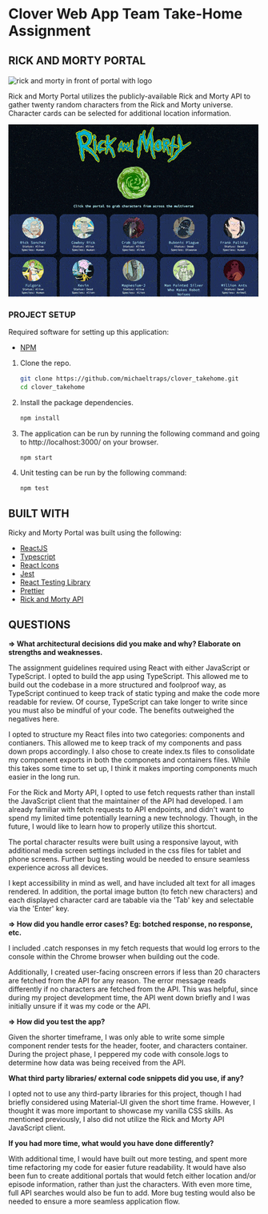 # Clover Web App Team Take-Home Assignment

## RICK AND MORTY PORTAL

<img align="center" width="500px" src="https://static.wikia.nocookie.net/logopedia/images/f/f6/Rick_and_Morty_logo.svg/revision/latest?cb=20210611111743" alt='rick and morty in front of portal with logo'/>

<br/>


Rick and Morty Portal utilizes the publicly-available Rick and Morty API to gather twenty random characters from the Rick and Morty universe. Character cards can be selected for additional location information.


<img width="500px" src='./src/assets/demo.gif' alt='Rick and Morty portal demo'/>


<br/>

### PROJECT SETUP

Required software for setting up this application:

- [NPM](https://www.npmjs.com/)

1. Clone the repo.
   ```sh
   git clone https://github.com/michaeltraps/clover_takehome.git
   cd clover_takehome
   ```
2. Install the package dependencies.
   ```sh
   npm install
   ```
3. The application can be run by running the following command and going to http://localhost:3000/ on your browser.

   ```sh
   npm start
   ```

4. Unit testing can be run by the following command:

   ```sh
   npm test
   ```

## BUILT WITH

Ricky and Morty Portal was built using the following:

- [ReactJS](https://reactjs.org/)
- [Typescript](https://www.typescriptlang.org/)
- [React Icons](https://react-icons.github.io/react-icons/)
- [Jest](https://jestjs.io/)
- [React Testing Library](https://testing-library.com/docs/react-testing-library/intro/)
- [Prettier](https://prettier.io/)
- [Rick and Morty API](https://rickandmortyapi.com/documentation)

## QUESTIONS

**=> What architectural decisions did you make and why? Elaborate on strengths and weaknesses.**

The assignment guidelines required using React with either JavaScript or TypeScript. I opted to build the app using TypeScript. This allowed me to build out the codebase in a more structured and foolproof way, as TypeScript continued to keep track of static typing and make the code more readable for review. Of course, TypeScript can take longer to write since you must also be mindful of your code. The benefits outweighed the negatives here.

I opted to structure my React files into two categories: components and contianers. This allowed me to keep track of my components and pass down props accordingly. I also chose to create index.ts files to consolidate my component exports in both the componets and containers files. While this takes some time to set up, I think it makes importing components much easier in the long run.

For the Rick and Morty API, I opted to use fetch requests rather than install the JavaScript client that the maintainer of the API had developed. I am already familiar with fetch requests to API endpoints, and didn't want to spend my limited time potentially learning a new technology. Though, in the future, I would like to learn how to properly utilize this shortcut.

The portal character results were built using a responsive layout, with additional media screen settings included in the css files for tablet and phone screens. Further bug testing would be needed to ensure seamless experience across all devices.

I kept accessibility in mind as well, and have included alt text for all images rendered. In addition, the portal image button (to fetch new characters) and each displayed character card are tabable via the 'Tab' key and selectable via the 'Enter' key.

**=> How did you handle error cases? Eg: botched response, no response, etc.**

I included .catch responses in my fetch requests that would log errors to the console within the Chrome browser when building out the code.

Additionally, I created user-facing onscreen errors if less than 20 characters are fetched from the API for any reason. The error message reads differently if no characters are fetched from the API. This was helpful, since during my project development time, the API went down briefly and I was initially unsure if it was my code or the API.

**=> How did you test the app?**

Given the shorter timeframe, I was only able to write some simple component render tests for the header, footer, and characters container. During the project phase, I peppered my code with console.logs to determine how data was being received from the API.

**What third party libraries/ external code snippets did you use, if any?**

I opted not to use any third-party libraries for this project, though I had briefly considered using Material-UI given the short time frame. However, I thought it was more important to showcase my vanilla CSS skills. As mentioned previously, I also did not utilize the Rick and Morty API JavaScript client.

**If you had more time, what would you have done differently?**

With additional time, I would have built out more testing, and spent more time refactoring my code for easier future readability. It would have also been fun to create additional portals that would fetch either location and/or episode information, rather than just the characters. With even more time, full API searches would also be fun to add. More bug testing would also be needed to ensure a more seamless application flow.
